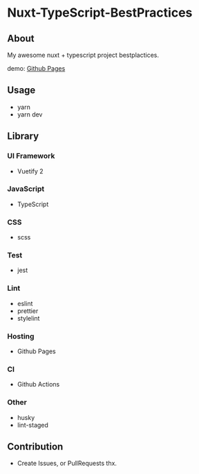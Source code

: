 # Nuxt-TypeScript-BestPractices

## About

My awesome nuxt + typescript project bestplactices.

demo: [Github Pages](https://ancient-scapes.github.io/Nuxt-TypeScript-BestPractices/)

## Usage

- yarn
- yarn dev

## Library

### UI Framework

- Vuetify 2

### JavaScript

- TypeScript

### CSS

- scss

### Test

- jest

### Lint

- eslint
- prettier
- stylelint

### Hosting

- Github Pages

### CI

- Github Actions

### Other

- husky
- lint-staged

## Contribution

- Create Issues, or PullRequests thx.

